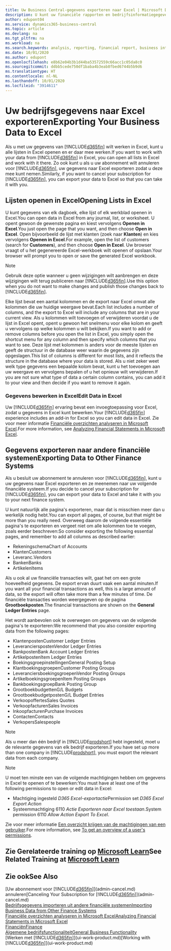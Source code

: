 ```yaml
---
title: Uw Business Central-gegevens exporteren naar Excel | Microsoft Docs
description: U kunt uw financiële rapporten en bedrijfsinformatiegegevens uit Business Central exporteren naar Excel of uw gegevens in Excel openen.
author: edupont04
ms.service: dynamics365-business-central
ms.topic: article
ms.devlang: na
ms.tgt_pltfrm: na
ms.workload: na
ms.search.keywords: analysis, reporting, financial report, business intelligence, BI, Excel
ms.date: 10/01/2020
ms.author: edupont
ms.openlocfilehash: e8b62e04b3b1d44ba53572559c66acc1c05da8c0
ms.sourcegitcommit: ddbb5cede750df1baba4b3eab8fbed6744b5b9d6
ms.translationtype: HT
ms.contentlocale: nl-NL
ms.lasthandoff: 10/01/2020
ms.locfileid: "3914611"
---
```

# <a name="exporting-your-business-data-to-excel"></a><span data-ttu-id="80450-103">Uw bedrijfsgegevens naar Excel exporteren</span><span class="sxs-lookup"><span data-stu-id="80450-103">Exporting Your Business Data to Excel</span></span>
<span data-ttu-id="80450-104">Als u met uw gegevens van [!INCLUDE[d365fin](includes/d365fin_md.md)] wilt werken in Excel, kunt u alle lijsten in Excel openen en er daar mee werken.</span><span class="sxs-lookup"><span data-stu-id="80450-104">If you want to work with your data from [!INCLUDE[d365fin](includes/d365fin_md.md)] in Excel, you can open all lists in Excel and work with it there.</span></span> <span data-ttu-id="80450-105">Zo ook kunt u als u uw abonnement wilt annuleren voor [!INCLUDE[d365fin](includes/d365fin_md.md)], uw gegevens naar Excel exporteren zodat u deze mee kunt nemen.</span><span class="sxs-lookup"><span data-stu-id="80450-105">Similarly, if you want to cancel your subscription for [!INCLUDE[d365fin](includes/d365fin_md.md)], you can export your data to Excel so that you can take it with you.</span></span>

## <a name="opening-lists-in-excel"></a><span data-ttu-id="80450-106">Lijsten openen in Excel</span><span class="sxs-lookup"><span data-stu-id="80450-106">Opening Lists in Excel</span></span>
<span data-ttu-id="80450-107">U kunt gegevens van elk dagboek, elke lijst of elk werkblad openen in Excel.</span><span class="sxs-lookup"><span data-stu-id="80450-107">You can open data in Excel from any journal, list, or worksheet.</span></span> <span data-ttu-id="80450-108">U opent gewoon de gewenste pagina en kiest vervolgens **Openen in Excel**.</span><span class="sxs-lookup"><span data-stu-id="80450-108">You just open the page that you want, and then choose **Open in Excel**.</span></span> <span data-ttu-id="80450-109">Open bijvoorbeeld de lijst met klanten (zoek naar **Klanten**) en kies vervolgens **Openen in Excel**.</span><span class="sxs-lookup"><span data-stu-id="80450-109">For example, open the list of customers (search for **Customers**), and then choose **Open in Excel**.</span></span> <span data-ttu-id="80450-110">Uw browser vraagt of u het gegenereerde Excel-werkboek wilt openen of opslaan.</span><span class="sxs-lookup"><span data-stu-id="80450-110">Your browser will prompt you to open or save the generated Excel workbook.</span></span>  

> [!NOTE]
> <span data-ttu-id="80450-111">Gebruik deze optie wanneer u geen wijzigingen wilt aanbrengen en deze wijzigingen wilt terug publiceren naar [!INCLUDE[d365fin](includes/d365fin_md.md)].</span><span class="sxs-lookup"><span data-stu-id="80450-111">Use this option when you do not want to make changes and publish those changes back to [!INCLUDE[d365fin](includes/d365fin_md.md)].</span></span>  

<span data-ttu-id="80450-112">Elke lijst bevat een aantal kolommen en de export naar Excel omvat alle kolommen die uw huidige weergave bevat.</span><span class="sxs-lookup"><span data-stu-id="80450-112">Each list includes a number of columns, and the export to Excel will include any columns that are in your current view.</span></span> <span data-ttu-id="80450-113">Als u kolommen wilt toevoegen of verwijderen voordat u de lijst in Excel opent, opent u gewoon het snelmenu voor elke kolom en geeft u vervolgens op welke kolommen u wilt bekijken.</span><span class="sxs-lookup"><span data-stu-id="80450-113">If you want to add or remove columns before you open the list in Excel, you simply open the shortcut menu for any column and then specify which columns that you want to see.</span></span> <span data-ttu-id="80450-114">Deze lijst met kolommen is anders voor de meeste lijsten en geeft de structuur in de database weer waarin de gegevens zijn opgeslagen.</span><span class="sxs-lookup"><span data-stu-id="80450-114">This list of columns is different for most lists, and it reflects the structure in the database where your data is stored.</span></span> <span data-ttu-id="80450-115">Als u niet zeker weet welk type gegevens een bepaalde kolom bevat, kunt u het toevoegen aan uw weergave en vervolgens bepalen of u het opnieuw wilt verwijderen.</span><span class="sxs-lookup"><span data-stu-id="80450-115">If you are not sure what type of data a certain column contains, you can add it to your view and then decide if you want to remove it again.</span></span>  

### <a name="edit-data-in-excel"></a><span data-ttu-id="80450-116">Gegevens bewerken in Excel</span><span class="sxs-lookup"><span data-stu-id="80450-116">Edit Data in Excel</span></span>
<span data-ttu-id="80450-117">Uw [!INCLUDE[d365fin](includes/d365fin_md.md)] ervaring bevat een invoegtoepassing voor Excel, zodat u gegevens in Excel kunt bewerken.</span><span class="sxs-lookup"><span data-stu-id="80450-117">Your [!INCLUDE[d365fin](includes/d365fin_md.md)] experience includes an add-in for Excel so you can edit data in Excel.</span></span> <span data-ttu-id="80450-118">Zie voor meer informatie [Financiële overzichten analyseren in Microsoft Excel](finance-analyze-excel.md).</span><span class="sxs-lookup"><span data-stu-id="80450-118">For more information, see [Analyzing Financial Statements in Microsoft Excel](finance-analyze-excel.md).</span></span>  

## <a name="exporting-data-to-other-finance-systems"></a><span data-ttu-id="80450-119">Gegevens exporteren naar andere financiële systemen</span><span class="sxs-lookup"><span data-stu-id="80450-119">Exporting Data to Other Finance Systems</span></span>
<span data-ttu-id="80450-120">Als u besluit uw abonnement te annuleren voor [!INCLUDE[d365fin](includes/d365fin_md.md)], kunt u uw gegevens naar Excel exporteren en ze meenemen naar uw volgende financiële systeem.</span><span class="sxs-lookup"><span data-stu-id="80450-120">If you decide to cancel your subscription for [!INCLUDE[d365fin](includes/d365fin_md.md)], you can export your data to Excel and take it with you to your next finance system.</span></span>  

<span data-ttu-id="80450-121">U kunt natuurlijk alle pagina's exporteren, maar dat is misschien meer dan u werkelijk nodig hebt.</span><span class="sxs-lookup"><span data-stu-id="80450-121">You can export all pages, of course, but that might be more than you really need.</span></span> <span data-ttu-id="80450-122">Overweeg daarom de volgende essentiële pagina's te exporteren en vergeet niet om alle kolommen toe te voegen, zoals eerder beschreven:</span><span class="sxs-lookup"><span data-stu-id="80450-122">So consider exporting the following essential pages, and remember to add all columns as described earlier:</span></span>  

* <span data-ttu-id="80450-123">Rekeningschema</span><span class="sxs-lookup"><span data-stu-id="80450-123">Chart of Accounts</span></span>  
* <span data-ttu-id="80450-124">Klanten</span><span class="sxs-lookup"><span data-stu-id="80450-124">Customers</span></span>  
* <span data-ttu-id="80450-125">Leveranc.</span><span class="sxs-lookup"><span data-stu-id="80450-125">Vendors</span></span>  
* <span data-ttu-id="80450-126">Banken</span><span class="sxs-lookup"><span data-stu-id="80450-126">Banks</span></span>  
* <span data-ttu-id="80450-127">Artikelen</span><span class="sxs-lookup"><span data-stu-id="80450-127">Items</span></span>  

<span data-ttu-id="80450-128">Als u ook al uw financiële transacties wilt, gaat het om een grote hoeveelheid gegevens. De export ervan duurt vaak een aantal minuten.</span><span class="sxs-lookup"><span data-stu-id="80450-128">If you want all your financial transactions as well, this is a large amount of data, so the export will often take more than a few minutes of time.</span></span> <span data-ttu-id="80450-129">De financiële transacties worden weergegeven op de pagina **Grootboekposten**.</span><span class="sxs-lookup"><span data-stu-id="80450-129">The financial transactions are shown on the **General Ledger Entries** page.</span></span>  

<span data-ttu-id="80450-130">Het wordt aanbevolen ook te overwegen om gegevens van de volgende pagina's te exporteren:</span><span class="sxs-lookup"><span data-stu-id="80450-130">We recommend that you also consider exporting data from the following pages:</span></span>  

* <span data-ttu-id="80450-131">Klantenposten</span><span class="sxs-lookup"><span data-stu-id="80450-131">Customer Ledger Entries</span></span>  
* <span data-ttu-id="80450-132">Leveranciersposten</span><span class="sxs-lookup"><span data-stu-id="80450-132">Vendor Ledger Entries</span></span>  
* <span data-ttu-id="80450-133">Bankposten</span><span class="sxs-lookup"><span data-stu-id="80450-133">Bank Account Ledger Entries</span></span>  
* <span data-ttu-id="80450-134">Artikelposten</span><span class="sxs-lookup"><span data-stu-id="80450-134">Item Ledger Entries</span></span>  
* <span data-ttu-id="80450-135">Boekingsgroepinstellingen</span><span class="sxs-lookup"><span data-stu-id="80450-135">General Posting Setup</span></span>  
* <span data-ttu-id="80450-136">Klantboekingsgroepen</span><span class="sxs-lookup"><span data-stu-id="80450-136">Customer Posting Groups</span></span>  
* <span data-ttu-id="80450-137">Leveranciersboekingsgroepen</span><span class="sxs-lookup"><span data-stu-id="80450-137">Vendor Posting Groups</span></span>  
* <span data-ttu-id="80450-138">Artikelboekingsgroepen</span><span class="sxs-lookup"><span data-stu-id="80450-138">Item Posting Groups</span></span>  
* <span data-ttu-id="80450-139">Bankboekingsgroep</span><span class="sxs-lookup"><span data-stu-id="80450-139">Bank Posting Group</span></span>  
* <span data-ttu-id="80450-140">Grootboekbudgetten</span><span class="sxs-lookup"><span data-stu-id="80450-140">G/L Budgets</span></span>  
* <span data-ttu-id="80450-141">Grootboekbudgetposten</span><span class="sxs-lookup"><span data-stu-id="80450-141">G/L Budget Entries</span></span>  
* <span data-ttu-id="80450-142">Verkoopoffertes</span><span class="sxs-lookup"><span data-stu-id="80450-142">Sales Quotes</span></span>  
* <span data-ttu-id="80450-143">Verkoopfacturen</span><span class="sxs-lookup"><span data-stu-id="80450-143">Sales Invoices</span></span>  
* <span data-ttu-id="80450-144">Inkoopfacturen</span><span class="sxs-lookup"><span data-stu-id="80450-144">Purchase Invoices</span></span>  
* <span data-ttu-id="80450-145">Contacten</span><span class="sxs-lookup"><span data-stu-id="80450-145">Contacts</span></span>  
* <span data-ttu-id="80450-146">Verkopers</span><span class="sxs-lookup"><span data-stu-id="80450-146">Salespeople</span></span>  

> [!NOTE]  
> <span data-ttu-id="80450-147">Als u meer dan één bedrijf in [!INCLUDE[prodshort](includes/prodshort.md)] hebt ingesteld, moet u de relevante gegevens van elk bedrijf exporteren.</span><span class="sxs-lookup"><span data-stu-id="80450-147">If you have set up more than one company in [!INCLUDE[prodshort](includes/prodshort.md)], you must export the relevant data from each company.</span></span>

> [!NOTE]
> <span data-ttu-id="80450-148">U moet ten minste een van de volgende machtigingen hebben om gegevens in Excel te openen of te bewerken:</span><span class="sxs-lookup"><span data-stu-id="80450-148">You must have at least one of the following permissions to open or edit data in Excel:</span></span>
>    - <span data-ttu-id="80450-149">Machtiging ingesteld *D365 Excel-exportactie*</span><span class="sxs-lookup"><span data-stu-id="80450-149">Permission set *D365 Excel Export Action*</span></span>  
>    - <span data-ttu-id="80450-150">Systeemmachtiging 6110 *Actie Exporteren naar Excel toestaan*.</span><span class="sxs-lookup"><span data-stu-id="80450-150">System permission 6110 *Allow Action Export To Excel*.</span></span>  

<span data-ttu-id="80450-151">Zie voor meer informatie [Een overzicht krijgen van de machtigingen van een gebruiker](ui-define-granular-permissions.md#to-get-an-overview-of-a-users-permissions).</span><span class="sxs-lookup"><span data-stu-id="80450-151">For more information, see [To get an overview of a user's permissions](ui-define-granular-permissions.md#to-get-an-overview-of-a-users-permissions).</span></span>

## <a name="see-related-training-at-microsoft-learn"></a><span data-ttu-id="80450-152">Zie Gerelateerde training op [Microsoft Learn](/learn/modules/configure-powerbi-excel-dynamics-365-business-central/index)</span><span class="sxs-lookup"><span data-stu-id="80450-152">See Related Training at [Microsoft Learn](/learn/modules/configure-powerbi-excel-dynamics-365-business-central/index)</span></span>

## <a name="see-also"></a><span data-ttu-id="80450-153">Zie ook</span><span class="sxs-lookup"><span data-stu-id="80450-153">See Also</span></span>
<span data-ttu-id="80450-154">[Uw abonnement voor [!INCLUDE[d365fin](includes/d365fin_md.md)]](admin-cancel.md) annuleren</span><span class="sxs-lookup"><span data-stu-id="80450-154">[Canceling Your Subscription for [!INCLUDE[d365fin](includes/d365fin_md.md)]](admin-cancel.md)</span></span>  
[<span data-ttu-id="80450-155">Bedrijfsgegevens importeren uit andere financiële systemen</span><span class="sxs-lookup"><span data-stu-id="80450-155">Importing Business Data from Other Finance Systems</span></span>](across-import-data-configuration-packages.md)  
[<span data-ttu-id="80450-156">Financiële overzichten analyseren in Microsoft Excel</span><span class="sxs-lookup"><span data-stu-id="80450-156">Analyzing Financial Statements in Microsoft Excel</span></span>](finance-analyze-excel.md)  
[<span data-ttu-id="80450-157">Financiën</span><span class="sxs-lookup"><span data-stu-id="80450-157">Finance</span></span>](finance.md)  
[<span data-ttu-id="80450-158">Algemene bedrijfsfunctionaliteit</span><span class="sxs-lookup"><span data-stu-id="80450-158">General Business Functionality</span></span>](ui-across-business-areas.md)  
<span data-ttu-id="80450-159">[Werken met [!INCLUDE[d365fin](includes/d365fin_md.md)]](ui-work-product.md)</span><span class="sxs-lookup"><span data-stu-id="80450-159">[Working with [!INCLUDE[d365fin](includes/d365fin_md.md)]](ui-work-product.md)</span></span>  
